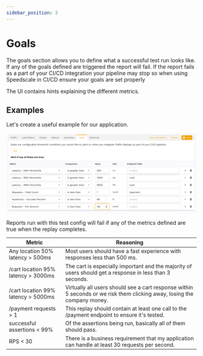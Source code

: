```yaml
---
sidebar_position: 3
---
```


# Goals

The goals section allows you to define what a successful test run looks like. If
any of the goals defined are triggered the report will fail. If the report
fails as a part of your CI/CD integration your pipeline may stop so when using
Speedscale in CI/CD ensure your goals are set properly

The UI contains hints explaining the different metrics.

## Examples

Let's create a useful example for our application.

![goals-example](goals-example.png)

Reports run with this test config will fail if any of the metrics defined are
true when the replay completes.

| Metric                              | Reasoning               |
|-------------------------------------|-------------------------|
| Any location 50% latency > 500ms    | Most users should have a fast experience with responses less than 500 ms. |
| /cart location 95% latency > 3000ms | The cart is especially important and the majority of users should get a response in less than 3 seconds. |
| /cart location 99% latency > 5000ms | Virtually all users should see a cart response within 5 seconds or we risk them clicking away, losing the company money. |
| /payment requests > 1               | This replay should contain at least one call to the /payment endpoint to ensure it's tested. |
| successful assertions < 99%         | Of the assertions being run, basically all of them should pass. |
| RPS < 30                            | There is a business requirement that my application can handle at least 30 requests per second. |

